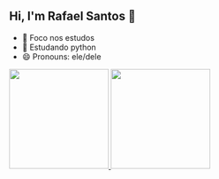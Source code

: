 ## Hi, I'm Rafael Santos 👋
- 🎯 Foco nos estudos
- 🔭 Estudando python
- 😄 Pronouns: ele/dele

<div>

<a href="https://github.com/rltldev">

<img height="180em" src="https://github-readme-stats.vercel.app/api?username=rltldev&show_icons=true&theme=github_dark&include_all_commits=true&count_private=true" />

<img height="180em" src="https://github-readme-stats.vercel.app/api/top-langs/?username=rltldev&layout-compact&langs_count=16&theme=github_dark"/>

</div>
